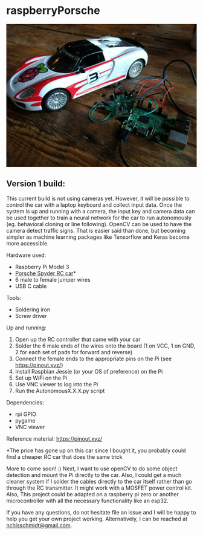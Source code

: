 # raspberryPorsche

![](https://github.com/166inter/raspberryPorsche/blob/master/raspberryPorsche.jpg?raw=true)



## Version 1 build:

This current build is not using cameras yet. However, it will be possible to control the car with a laptop keyboard and collect input data. Once the system is up and running with a camera, the input key and camera data can be used together to train a neural network for the car to run autonomously (eg. behavioral cloning or line following). OpenCV can be used to have the camera detect traffic signs. That is easier said than done, but becoming simpler as machine learning packages like Tensorflow and Keras become more accessible.

Hardware used:

* Raspberry Pi Model 3
* [Porsche Spyder RC car](https://www.amazon.de/gp/product/B00TYV74Z0/ref=oh_aui_detailpage_o00_s00?ie=UTF8&psc=1)*
* 6 male to female jumper wires
* USB C cable

Tools:
* Soldering iron
* Screw driver

Up and running:

1. Open up the RC controller that came with your car
1. Solder the 6 male ends of the wires onto the board (1 on VCC, 1 on GND, 2 for each set of pads for forward and reverse)
1. Connect the female ends to the appropriate pins on the Pi (see https://pinout.xyz/)
1. Install Raspbian Jessie (or your OS of preference) on the Pi
2. Set up WiFi on the Pi
3. Use VNC viewer to log into the Pi
4. Run the AutonomousX.X.X.py script

Dependencies:
* rpi GPIO
* pygame
* VNC viewer

Reference material:
https://pinout.xyz/



*The price has gone up on this car since I bought it, you probably could find a cheaper RC car that does the same trick

More to come soon! :) Next, I want to use openCV to do some object detection and mount the Pi directly to the car. Also, I could get a much cleaner system if I solder the cables directly to the car itself rather than go through the RC transmitter. It might work with a MOSFET power control kit. Also, This project could be adapted on a raspberry pi zero or another microcontroller with all the necessary functionality like an esp32.

If you have any questions, do not hesitate file an issue and I will be happy to help you get your own project working. Alternatively, I can be reached at nchlsschmidt@gmail.com.
